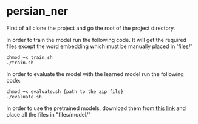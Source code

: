 # persian_ner

First of all clone the project and go the root of the project directory.

In order to train the model run the following code. It will get the required files except the word embedding which must be manually placed in 'files/'

```angular2html
chmod +x train.sh
./train.sh
```

In order to evaluate the model with the learned model run the following code:

```angular2html
chmod +x evaluate.sh {path to the zip file}
./evaluate.sh
```

In order to use the pretrained models, download them from <a href="https://www.dropbox.com/sh/hagmzbq7nh4vfuj/AACgIuwWUXRT5FChz3RucI_5a?dl=0">this link</a> and place all the files in "files/model/"

